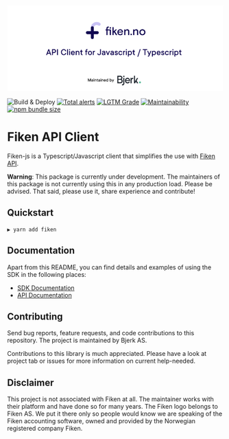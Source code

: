 ![Fiken API Client][banner]

![Build & Deploy][build-badge]
[![Total alerts][lgtm-badge]][lgtm-alerts]
[![LGTM Grade][lgtm-grade]][lgtm-alerts]
[![Maintainability][codeclimate-badge]][codeclimate]
[![npm bundle size][bundle-size]][npm]

# Fiken API Client

Fiken-js is a Typescript/Javascript client that simplifies the use with [Fiken
API][fiken-api].

**Warning**: This package is currently under development. The maintainers of
this package is not currently using this in any production load. Please be
advised. That said, please use it, share experience and contribute!

## Quickstart

```shell
▶ yarn add fiken
```

## Documentation

Apart from this README, you can find details and examples of using the SDK in
the following places:  

- [SDK Documentation][sdk-doc]
- [API Documentation][fiken-api]

## Contributing

Send bug reports, feature requests, and code contributions to this repository.
The project is maintained by Bjerk AS.

Contributions to this library is much appreciated. Please have a look at project
tab or issues for more information on current help-needed.

## Disclaimer

This project is not associated with Fiken at all. The maintainer works with
their platform and have done so for many years. The Fiken logo belongs to Fiken
AS. We put it there only so people would know we are speaking of the Fiken
accounting software, owned and provided by the Norwegian registered company
Fiken.

[fiken-api]: https://api.fiken.no/api/v2/docs/
[sdk-doc]: ./docs/
[banner]: ./.github/fiken-js-logo.png
[npm]: https://www.npmjs.com/package/fiken
[build-badge]: https://github.com/bjerkio/fiken-js/workflows/Release/badge.svg
[codeclimate-badge]: https://img.shields.io/codeclimate/maintainability/bjerkio/fiken-js
[codeclimate]: https://codeclimate.com/github/bjerkio/fiken-js/maintainability
[lgtm-badge]: https://img.shields.io/lgtm/alerts/g/bjerkio/fiken-js.svg?logo=lgtm&logoWidth=18
[lgtm-alerts]: https://lgtm.com/projects/g/bjerkio/fiken-js/alerts/
[lgtm-grade]: https://img.shields.io/lgtm/grade/javascript/github/bjerkio/fiken-js
[bundle-size]: https://img.shields.io/bundlephobia/min/fiken
